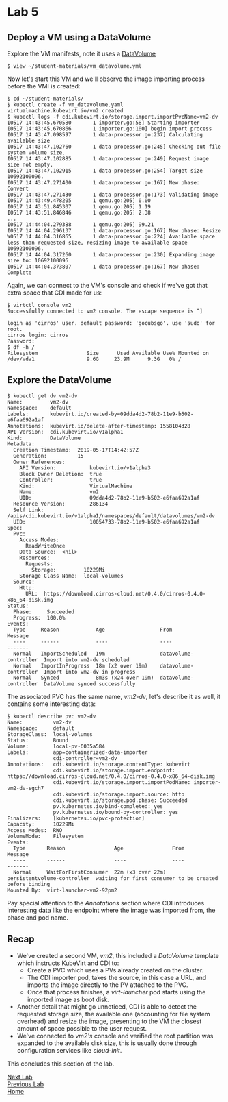 # Lab 5

## Deploy a VM using a DataVolume

Explore the VM manifests, note it uses a [DataVolume](https://kubevirt.io/user-guide/docs/latest/creating-virtual-machines/disks-and-volumes.html#datavolume)

```console
$ view ~/student-materials/vm_datavolume.yml
```

Now let's start this VM and we'll observe the image importing process before the VMI is created:

```console
$ cd ~/student-materials/
$ kubectl create -f vm_datavolume.yaml
virtualmachine.kubevirt.io/vm2 created
$ kubectl logs -f cdi.kubevirt.io/storage.import.importPvcName=vm2-dv
I0517 14:43:45.670580       1 importer.go:58] Starting importer
I0517 14:43:45.670866       1 importer.go:100] begin import process
I0517 14:43:47.098597       1 data-processor.go:237] Calculating available size
I0517 14:43:47.102760       1 data-processor.go:245] Checking out file system volume size.
I0517 14:43:47.102885       1 data-processor.go:249] Request image size not empty.
I0517 14:43:47.102915       1 data-processor.go:254] Target size 10692100096.
I0517 14:43:47.271400       1 data-processor.go:167] New phase: Convert
I0517 14:43:47.271430       1 data-processor.go:173] Validating image
I0517 14:43:49.478205       1 qemu.go:205] 0.00
I0517 14:43:51.845307       1 qemu.go:205] 1.19
I0517 14:43:51.846846       1 qemu.go:205] 2.38
...
I0517 14:44:04.279388       1 qemu.go:205] 99.21
I0517 14:44:04.296137       1 data-processor.go:167] New phase: Resize
W0517 14:44:04.316865       1 data-processor.go:224] Available space less than requested size, resizing image to available space 10692100096.
I0517 14:44:04.317260       1 data-processor.go:230] Expanding image size to: 10692100096
I0517 14:44:04.373807       1 data-processor.go:167] New phase: Complete
```

Again, we can connect to the VM's console and check if we've got that extra space that CDI made for us:

```console
$ virtctl console vm2
Successfully connected to vm2 console. The escape sequence is ^]

login as 'cirros' user. default password: 'gocubsgo'. use 'sudo' for root.
cirros login: cirros
Password:
$ df -h /
Filesystem                Size      Used Available Use% Mounted on
/dev/vda1                 9.6G     23.9M      9.3G   0% /
```

## Explore the DataVolume

```console
$ kubectl get dv vm2-dv
Name:         vm2-dv
Namespace:    default
Labels:       kubevirt.io/created-by=09dda4d2-78b2-11e9-b502-e6faa692a1af
Annotations:  kubevirt.io/delete-after-timestamp: 1558104328
API Version:  cdi.kubevirt.io/v1alpha1
Kind:         DataVolume
Metadata:
  Creation Timestamp:  2019-05-17T14:42:57Z
  Generation:          15
  Owner References:
    API Version:           kubevirt.io/v1alpha3
    Block Owner Deletion:  true
    Controller:            true
    Kind:                  VirtualMachine
    Name:                  vm2
    UID:                   09dda4d2-78b2-11e9-b502-e6faa692a1af
  Resource Version:        286134
  Self Link:               /apis/cdi.kubevirt.io/v1alpha1/namespaces/default/datavolumes/vm2-dv
  UID:                     10054733-78b2-11e9-b502-e6faa692a1af
Spec:
  Pvc:
    Access Modes:
      ReadWriteOnce
    Data Source:  <nil>
    Resources:
      Requests:
        Storage:         10229Mi
    Storage Class Name:  local-volumes
  Source:
    Http:
      URL:  https://download.cirros-cloud.net/0.4.0/cirros-0.4.0-x86_64-disk.img
Status:
  Phase:     Succeeded
  Progress:  100.0%
Events:
  Type     Reason            Age                  From                   Message
  ----     ------            ----                 ----                   -------
  Normal   ImportScheduled   19m                  datavolume-controller  Import into vm2-dv scheduled
  Normal   ImportInProgress  18m (x2 over 19m)    datavolume-controller  Import into vm2-dv in progress
  Normal   Synced            8m3s (x24 over 19m)  datavolume-controller  DataVolume synced successfully
```

The associated PVC has the same name, *vm2-dv*, let's describe it as well, it contains some interesting data:

```console
$ kubectl describe pvc vm2-dv
Name:          vm2-dv
Namespace:     default
StorageClass:  local-volumes
Status:        Bound
Volume:        local-pv-6035a584
Labels:        app=containerized-data-importer
               cdi-controller=vm2-dv
Annotations:   cdi.kubevirt.io/storage.contentType: kubevirt
               cdi.kubevirt.io/storage.import.endpoint: https://download.cirros-cloud.net/0.4.0/cirros-0.4.0-x86_64-disk.img
               cdi.kubevirt.io/storage.import.importPodName: importer-vm2-dv-sgch7
               cdi.kubevirt.io/storage.import.source: http
               cdi.kubevirt.io/storage.pod.phase: Succeeded
               pv.kubernetes.io/bind-completed: yes
               pv.kubernetes.io/bound-by-controller: yes
Finalizers:    [kubernetes.io/pvc-protection]
Capacity:      10229Mi
Access Modes:  RWO
VolumeMode:    Filesystem
Events:
  Type       Reason                Age                From                         Message
  ----       ------                ----               ----                         -------
  Normal     WaitForFirstConsumer  22m (x3 over 22m)  persistentvolume-controller  waiting for first consumer to be created before binding
Mounted By:  virt-launcher-vm2-92pm2
```

Pay special attention to the *Annotations* section where CDI introduces interesting data like the endpoint where the image was imported from, the phase and pod name.

## Recap

* We've created a second VM, *vm2*, this included a *DataVolume* template which instructs KubeVirt and CDI to:
  * Create a PVC which uses a PVs already created on the cluster.
  * The CDI importer pod, takes the source, in this case a URL, and imports the image directly to the PV attached to the PVC.
  * Once that process finishes, a *virt-launcher* pod starts using the imported image as boot disk.
* Another detail that might go unnoticed, CDI is able to detect the requested storage size, the available one (accounting for file system overhead) and resize the image, presenting to the VM the closest amount of space possible to the user request.
* We've connected to *vm2's* console and verified the root partition was expanded to the available disk size, this is usually done through configuration services like *cloud-init*.


This concludes this section of the lab.


[Next Lab](../lab7/lab6.md)\
[Previous Lab](../lab5/lab4.md)\
[Home](../../README.md)
